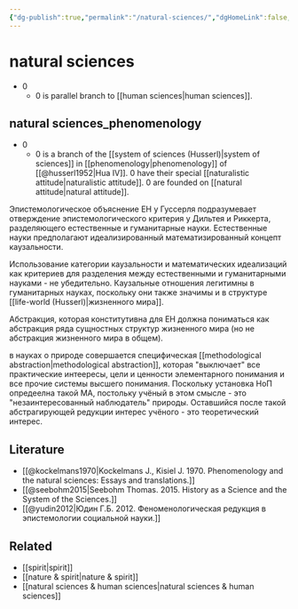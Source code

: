 ```yaml
---
{"dg-publish":true,"permalink":"/natural-sciences/","dgHomeLink":false,"dgPassFrontmatter":false}
---
```


# natural sciences
- 0
	- 0 is parallel branch to [[human sciences|human sciences]].


## natural sciences_phenomenology
- 0
	- 0 is a branch of the [[system of sciences (Husserl)|system of sciences]] in [[phenomenology|phenomenology]] of [[@husserl1952|Hua IV]]. 0 have their special [[naturalistic attitude|naturalistic attitude]]. 0 are founded on [[natural attitude|natural attitude]].

Эпистемологическое объяснение ЕН у Гуссерля подразумевает отверждение эпистемологического критерия у Дильтея и Риккерта, разделяющего естественные и гуманитарные науки. Естественные науки предполагают идеализированный математизированный концепт каузальности.

Использование категории каузальности и математических идеализаций как критериев для разделения между естественными и гуманитарными науками - не убедительно. Каузальные отношения легитимны в гуманитарных науках, поскольку они также значимы и в структуре [[life-world (Husserl)|жизненного мира]].

Абстракция, которая конститутивна для ЕН должна пониматься как абстракция ряда сущностных структур жизненного мира (но не абстракция жизненного мира в общем).

в науках о природе совершается специфическая [[methodological abstraction|methodological abstraction]], которая "выключает" все практические интеересы, цели и ценности элементарного понимания и все прочие системы высшего понимания. Поскольку установка НоП опредеелна такой МА, постольку учёный в этом смысле - это "незаинтересованный наблюдатель" природы. Оставшийся после такой абстрагирующей редукции интерес учёного - это теоретический интерес.

## Literature
- [[@kockelmans1970|Kockelmans J., Kisiel J. 1970. Phenomenology and the natural sciences: Essays and translations.]]
- [[@seebohm2015|Seebohm Thomas. 2015. History as a Science and the System of the Sciences.]]
- [[@yudin2012|Юдин Г.Б. 2012. Феноменологическая редукция в эпистемологии социальной науки.]]

## Related
- [[spirit|spirit]]
- [[nature & spirit|nature & spirit]]
- [[natural sciences & human sciences|natural sciences & human sciences]]